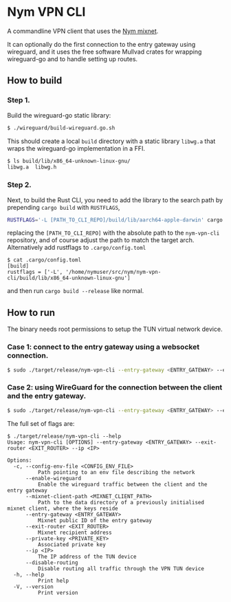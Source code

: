# Nym VPN CLI

A commandline VPN client that uses the [Nym mixnet](https://nymtech.net). 

It can optionally do the first connection to the entry gateway using wireguard, and it uses the free software Mullvad crates for wrapping wireguard-go and to handle setting up routes.

## How to build

### Step 1.

Build the wireguard-go static library:

```sh
$ ./wireguard/build-wireguard.go.sh
```

This should create a local `build` directory with a static library `libwg.a` that wraps the wireguard-go implementation in a FFI.

```sh
$ ls build/lib/x86_64-unknown-linux-gnu/      
libwg.a  libwg.h
```

### Step 2.

Next, to build the Rust CLI, you need to add the library to the search path by prepending `cargo build` with `RUSTFLAGS`,

```sh
RUSTFLAGS='-L [PATH_TO_CLI_REPO]/build/lib/aarch64-apple-darwin' cargo build --release
```

replacing the `[PATH_TO_CLI_REPO]` with the absolute path to the `nym-vpn-cli` repository, and of course adjust the path to match the target arch.
Alternatively add rustflags to `.cargo/config.toml`

```
$ cat .cargo/config.toml 
[build]
rustflags = ['-L', '/home/nymuser/src/nym/nym-vpn-cli/build/lib/x86_64-unknown-linux-gnu']
```
and then run `cargo build --release` like normal.

## How to run

The binary needs root permissions to setup the TUN virtual network device.

### Case 1: connect to the entry gateway using a websocket connection.

```sh
$ sudo ./target/release/nym-vpn-cli --entry-gateway <ENTRY_GATEWAY> --exit-router <EXIT_ROUTER>
```

### Case 2: using WireGuard for the connection between the client and the entry gateway.

```sh
$ sudo ./target/release/nym-vpn-cli --entry-gateway <ENTRY_GATEWAY> --exit-router <EXIT_ROUTER> --enable-wireguard --private-key <PRIVATE_KEY>
```

The full set of flags are:

```
$ ./target/release/nym-vpn-cli --help
Usage: nym-vpn-cli [OPTIONS] --entry-gateway <ENTRY_GATEWAY> --exit-router <EXIT_ROUTER> --ip <IP>

Options:
  -c, --config-env-file <CONFIG_ENV_FILE>
          Path pointing to an env file describing the network
      --enable-wireguard
          Enable the wireguard traffic between the client and the entry gateway
      --mixnet-client-path <MIXNET_CLIENT_PATH>
          Path to the data directory of a previously initialised mixnet client, where the keys reside
      --entry-gateway <ENTRY_GATEWAY>
          Mixnet public ID of the entry gateway
      --exit-router <EXIT_ROUTER>
          Mixnet recipient address
      --private-key <PRIVATE_KEY>
          Associated private key
      --ip <IP>
          The IP address of the TUN device
      --disable-routing
          Disable routing all traffic through the VPN TUN device
  -h, --help
          Print help
  -V, --version
          Print version
```
